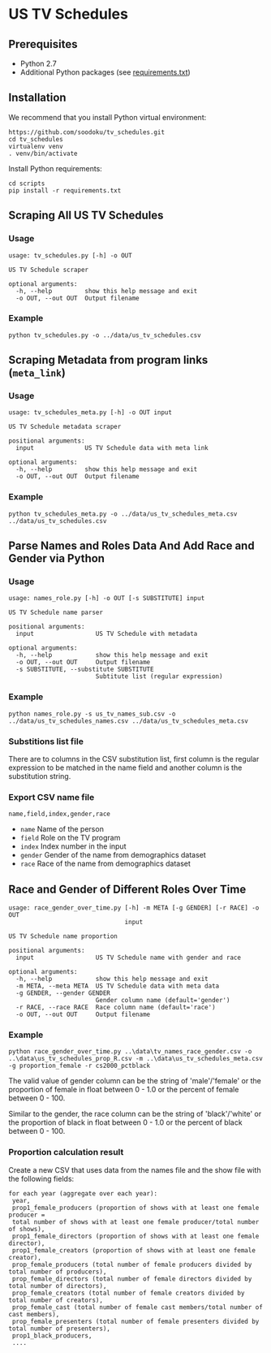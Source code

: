 # US TV Schedules

## Prerequisites

- Python 2.7
- Additional Python packages (see [requirements.txt](requirements.txt))

## Installation

We recommend that you install Python virtual environment:

```
https://github.com/soodoku/tv_schedules.git
cd tv_schedules
virtualenv venv
. venv/bin/activate
```

Install Python requirements:

```
cd scripts
pip install -r requirements.txt
```

## Scraping All US TV Schedules

### Usage

```
usage: tv_schedules.py [-h] -o OUT

US TV Schedule scraper

optional arguments:
  -h, --help         show this help message and exit
  -o OUT, --out OUT  Output filename
```

### Example

```
python tv_schedules.py -o ../data/us_tv_schedules.csv
```

## Scraping Metadata from program links (`meta_link`)

### Usage

```
usage: tv_schedules_meta.py [-h] -o OUT input

US TV Schedule metadata scraper

positional arguments:
  input              US TV Schedule data with meta link

optional arguments:
  -h, --help         show this help message and exit
  -o OUT, --out OUT  Output filename
```

### Example

```
python tv_schedules_meta.py -o ../data/us_tv_schedules_meta.csv ../data/us_tv_schedules.csv
```

## Parse Names and Roles Data And Add Race and Gender via Python

### Usage

```
usage: names_role.py [-h] -o OUT [-s SUBSTITUTE] input

US TV Schedule name parser

positional arguments:
  input                 US TV Schedule with metadata

optional arguments:
  -h, --help            show this help message and exit
  -o OUT, --out OUT     Output filename
  -s SUBSTITUTE, --substitute SUBSTITUTE
                        Subtitute list (regular expression)
```

### Example

```
python names_role.py -s us_tv_names_sub.csv -o ../data/us_tv_schedules_names.csv ../data/us_tv_schedules_meta.csv
```

### Substitions list file

There are to columns in the CSV substitution list, first column is the regular expression to be matched in the name field and another column is the substitution string.

### Export CSV name file

```
name,field,index,gender,race
```

- ``name``      Name of the person
- ``field``     Role on the TV program
- ``index``		Index number in the input
- ``gender``    Gender of the name from demographics dataset
- ``race``      Race of the name from demographics dataset

## Race and Gender of Different Roles Over Time

```
usage: race_gender_over_time.py [-h] -m META [-g GENDER] [-r RACE] -o OUT
                                input

US TV Schedule name proportion

positional arguments:
  input                 US TV Schedule name with gender and race

optional arguments:
  -h, --help            show this help message and exit
  -m META, --meta META  US TV Schedule data with meta data
  -g GENDER, --gender GENDER
                        Gender column name (default='gender')
  -r RACE, --race RACE  Race column name (default='race')
  -o OUT, --out OUT     Output filename
```

### Example

```
python race_gender_over_time.py ..\data\tv_names_race_gender.csv -o ..\data\us_tv_schedules_prop_R.csv -m ..\data\us_tv_schedules_meta.csv -g proportion_female -r cs2000_pctblack
```

The valid value of gender column can be the string of 'male'/'female' or the proportion of female in float between 0 - 1.0 or the percent of female between 0 - 100.

Similar to the gender, the race column can be the string of 'black'/'white' or the proportion of black in float between 0 - 1.0 or the percent of black between 0 - 100.

### Proportion calculation result

Create a new CSV that uses data from the names file and the show file with the
following fields:
```
for each year (aggregate over each year):
 year, 
 prop1_female_producers (proportion of shows with at least one female producer = 
 total number of shows with at least one female producer/total number of shows), 
 prop1_female_directors (proportion of shows with at least one female director), 
 prop1_female_creators (proportion of shows with at least one female creator), 
 prop_female_producers (total number of female producers divided by total number of producers), 
 prop_female_directors (total number of female directors divided by total number of directors), 
 prop_female_creators (total number of female creators divided by total number of creators), 
 prop_female_cast (total number of female cast members/total number of cast members),
 prop_female_presenters (total number of female presenters divided by total number of presenters), 
 prop1_black_producers,
 ....
```
